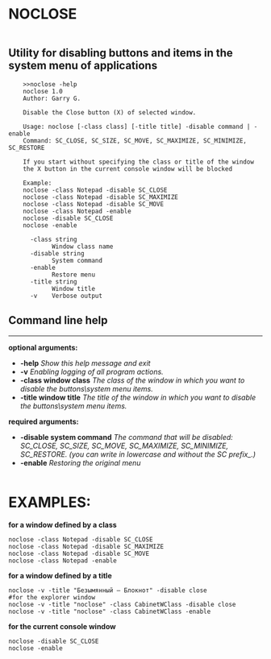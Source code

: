 NOCLOSE
======
~~~
~~~

Utility for disabling buttons and items in the system menu of applications
---

```
    >>noclose -help
    noclose 1.0
    Author: Garry G.

    Disable the Close button (X) of selected window.

    Usage: noclose [-class class] [-title title] -disable command | -enable
    Command: SC_CLOSE, SC_SIZE, SC_MOVE, SC_MAXIMIZE, SC_MINIMIZE, SC_RESTORE

    If you start without specifying the class or title of the window
    the X button in the current console window will be blocked

    Example:
    noclose -class Notepad -disable SC_CLOSE
    noclose -class Notepad -disable SC_MAXIMIZE
    noclose -class Notepad -disable SC_MOVE
    noclose -class Notepad -enable
    noclose -disable SC_CLOSE
    noclose -enable

      -class string
            Window class name
      -disable string
            System command
      -enable
            Restore menu
      -title string
            Window title
      -v    Verbose output
```

Command line help
-----------------
***
**optional arguments:**


  * **-help**                  *Show this help message and exit*
  * **-v**                     *Enabling logging of all program actions.*
  * **-class window class**    *The class of the window in which you want to disable the buttons\system menu items.* 
  * **-title window title**    *The title of the window in which you want to disable the buttons\system menu items.* 
  
**required arguments:** 
  * **-disable system command**    *The command that will be disabled: SC_CLOSE, SC_SIZE, SC_MOVE, SC_MAXIMIZE, SC_MINIMIZE, SC_RESTORE.*
                                   *(you can write in lowercase and without the SC prefix_.)*
  * **-enable**                    *Restoring the original menu*
  

~~~
~~~
EXAMPLES:  
=========

**for a window defined by a class**
```
noclose -class Notepad -disable SC_CLOSE
noclose -class Notepad -disable SC_MAXIMIZE
noclose -class Notepad -disable SC_MOVE
noclose -class Notepad -enable
```

**for a window defined by a title**
```
noclose -v -title "Безымянный — Блокнот" -disable close
#for the explorer window
noclose -v -title "noclose" -class CabinetWClass -disable close
noclose -v -title "noclose" -class CabinetWClass -enable
```


**for the current console window**
```
noclose -disable SC_CLOSE
noclose -enable
```
  
  
  
